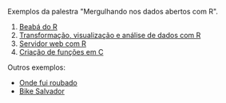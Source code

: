 Exemplos da palestra "Mergulhando nos dados abertos com R".

1. [Beabá do R](https://rawgit.com/rodrigorgs/mergulhando-com-r/master/beaba.html)
2. [Transformação, visualização e análise de dados com R](https://rawgit.com/rodrigorgs/mergulhando-com-r/master/analise.html)
3. [Servidor web com R](server.R)
4. [Criação de funções em C](cpp.R)

Outros exemplos:

* [Onde fui roubado](https://rawgit.com/rodrigorgs/mergulhando-com-r/master/ondefuiroubado.html)
* [Bike Salvador](https://rawgit.com/rodrigorgs/mergulhando-com-r/master/bikes.html)
